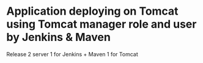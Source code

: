 # Application deploying on Tomcat using Tomcat manager role and user by Jenkins & Maven

Release 2 server
1 for Jenkins + Maven
1 for Tomcat

